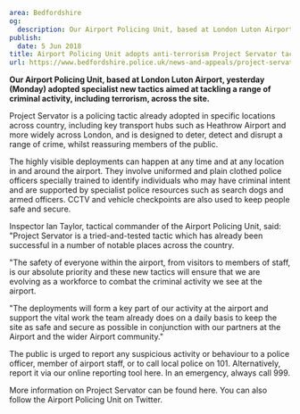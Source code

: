 ```yaml
area: Bedfordshire
og:
  description: Our Airport Policing Unit, based at London Luton Airport, yesterday (Monday) adopted specialist new tactics aimed at tackling a range of criminal activity, including terrorism, across the site.
publish:
  date: 5 Jun 2018
title: Airport Policing Unit adopts anti-terrorism Project Servator tactic
url: https://www.bedfordshire.police.uk/news-and-appeals/project-servator-adopted-June18
```

**Our Airport Policing Unit, based at London Luton Airport, yesterday (Monday) adopted specialist new tactics aimed at tackling a range of criminal activity, including terrorism, across the site.**

Project Servator is a policing tactic already adopted in specific locations across country, including key transport hubs such as Heathrow Airport and more widely across London, and is designed to deter, detect and disrupt a range of crime, whilst reassuring members of the public.

The highly visible deployments can happen at any time and at any location in and around the airport. They involve uniformed and plain clothed police officers specially trained to identify individuals who may have criminal intent and are supported by specialist police resources such as search dogs and armed officers. CCTV and vehicle checkpoints are also used to keep people safe and secure.

Inspector Ian Taylor, tactical commander of the Airport Policing Unit, said: "Project Servator is a tried-and-tested tactic which has already been successful in a number of notable places across the country.

"The safety of everyone within the airport, from visitors to members of staff, is our absolute priority and these new tactics will ensure that we are evolving as a workforce to combat the criminal activity we see at the airport.

"The deployments will form a key part of our activity at the airport and support the vital work the team already does on a daily basis to keep the site as safe and secure as possible in conjunction with our partners at the Airport and the wider Airport community."

The public is urged to report any suspicious activity or behaviour to a police officer, member of airport staff, or to call local police on 101. Alternatively, report it via our online reporting tool here. In an emergency, always call 999.

More information on Project Servator can be found here. You can also follow the Airport Policing Unit on Twitter.
